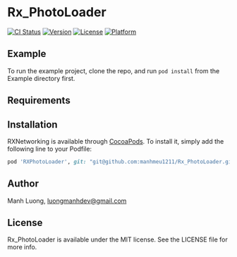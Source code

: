 # Rx_PhotoLoader

[![CI Status](https://img.shields.io/travis/QuangTran/UnitImageLayerEditor.svg?style=flat)](https://travis-ci.org/QuangTran/UnitImageLayerEditor)
[![Version](https://img.shields.io/cocoapods/v/UnitImageLayerEditor.svg?style=flat)](https://cocoapods.org/pods/UnitImageLayerEditor)
[![License](https://img.shields.io/cocoapods/l/UnitImageLayerEditor.svg?style=flat)](https://cocoapods.org/pods/UnitImageLayerEditor)
[![Platform](https://img.shields.io/cocoapods/p/UnitImageLayerEditor.svg?style=flat)](https://cocoapods.org/pods/UnitImageLayerEditor)

## Example

To run the example project, clone the repo, and run `pod install` from the Example directory first.

## Requirements

## Installation

RXNetworking is available through [CocoaPods](https://cocoapods.org). To install
it, simply add the following line to your Podfile:

```ruby
pod 'RXPhotoLoader', git: "git@github.com:manhmeu1211/Rx_PhotoLoader.git", :inhibit_warnings => false
```

## Author

Manh Luong, luongmanhdev@gmail.com

## License

Rx_PhotoLoader is available under the MIT license. See the LICENSE file for more info.

